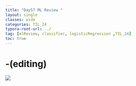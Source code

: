 ```yaml
---
title: "Day57 ML Review "
layout: single
classes: wide
categories: TIL_24
typora-root-url: ../
tag: [mlReview, classifier, logisticRegression ,TIL_24]
toc: true 
---
```


# -(editing)

<img src="/blog/images/2024-08-20-TIL24_Day57/B65A0D34-51FD-418F-A096-9FB5D8CCE1CE.jpeg">

<br><br>

